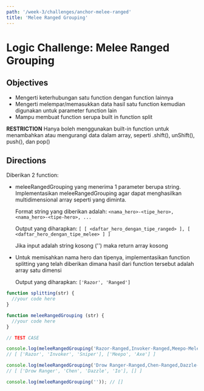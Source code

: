 ```yaml
---
path: '/week-3/challenges/anchor-melee-ranged'
title: 'Melee Ranged Grouping'
---
```


# Logic Challenge: Melee Ranged Grouping

## Objectives
- Mengerti keterhubungan satu function dengan function lainnya
- Mengerti melempar/memasukkan data hasil satu function kemudian digunakan untuk parameter function lain
- Mampu membuat function serupa built in function split

**RESTRICTION**
Hanya boleh menggunakan built-in function untuk menambahkan atau mengurangi data dalam array, seperti .shift(), unShift(), push(), dan pop()

## Directions


Diberikan 2 function:

- meleeRangedGrouping yang menerima 1 parameter berupa string.  Implementasikan meleeRangedGrouping agar dapat menghasilkan multidimensional array seperti yang diminta.

  Format string yang diberikan adalah:
`<nama_hero>-<tipe_hero>,<nama_hero>-<tipe-hero>, ...`

  Output yang diharapkan:
`[ [ <daftar_hero_dengan_tipe_ranged> ], [ <daftar_hero_dengan_tipe_melee> ] ]`

  Jika input adalah string kosong ('') maka return array kosong

- Untuk memisahkan nama hero dan tipenya, implementasikan function splitting yang telah diberikan dimana hasil dari function tersebut adalah array satu dimensi

  Output yang diharapkan:
  `['Razor', 'Ranged']`


```JavaScript
function splitting(str) {
  //your code here
}

function meleeRangedGrouping (str) {
  //your code here
}

// TEST CASE

console.log(meleeRangedGrouping('Razor-Ranged,Invoker-Ranged,Meepo-Melee,Axe-Melee,Sniper-Ranged'));
// [ ['Razor', 'Invoker', 'Sniper'], ['Meepo', 'Axe'] ]

console.log(meleeRangedGrouping('Drow Ranger-Ranged,Chen-Ranged,Dazzle-Ranged,Io-Ranged'));
// [ ['Drow Ranger', 'Chen', 'Dazzle', 'Io'], [] ]

console.log(meleeRangedGrouping('')); // []
```
